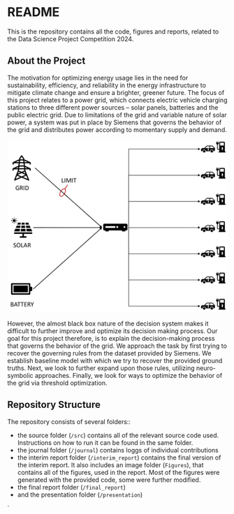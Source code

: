 # README #

This is the repository contains all the code, figures and reports, related to the Data Science Project Competition 2024. 


## About the Project ##

The motivation for optimizing energy usage lies in the need
for sustainability, efficiency, and reliability in the energy infrastructure to mitigate climate change and ensure a brighter, greener future. The focus of this project relates to a power grid, which connects electric vehicle charging stations to three different power sources – solar panels, batteries and the public electric grid. Due to limitations of the grid and variable nature of solar power, a system was put in place by Siemens that governs the behavior of the grid and distributes power according to momentary supply and demand. 


![Grid diagram](interim_report/Figures/grid_diagram.png)


However, the almost black box nature of the decision system makes it difficult to further improve and optimize its decision making process. Our goal for this project therefore, is to explain the decision-making process that governs the behavior of the grid. We approach the task by first trying to recover the governing rules from the dataset provided by Siemens. We establish baseline model with which we try to recover the provided ground truths. Next, we look to further expand upon those rules, utilizing neuro-symbolic approaches. Finally, we look for ways to optimize the behavior of the grid via threshold optimization.

## Repository Structure ##

The repository consists of several folders::

* the source folder (`/src`) contains all of the relevant source code used. Instructions on how to run it can be found in the same folder.
* the journal folder (`/journal`) contains loggs of individual contributions
* the interim report folder (`/interim_report`) contains the final version of the interim report. It also includes an image folder (`Figures`), that contains all of the figures, used in the report. Most of the figures were generated with the provided code, some were further modified.
* the final report folder (`/final_report`)
* and the presentation folder (`/presentation`)




`

